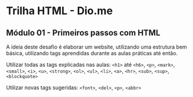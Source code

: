 # Trilha HTML - Dio.me
## Módulo 01 - Primeiros passos com HTML

A ideia deste desafio é elaborar um website, utilizando uma estrutura bem básica, utilizando tags aprendidas durante as aulas práticas até então. 

Utilizar todas as tags explicadas nas aulas: `<h1>` até `<h6>`, `<p>`, `<mark>`, `<small>`, `<i>`, `<u>`, `<strong>`, `<ol>`, `<ul>`, `<li>`, `<a>`, `<hr>`, `<sub>`, `<sup>`, `<blockquote>`

Utilizar novas tags sugeridas: `<font>`, `<del>`, `<p>`, `<abbr>`
